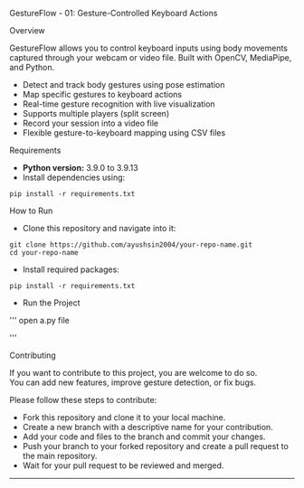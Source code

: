 
GestureFlow - 01: Gesture-Controlled Keyboard Actions

Overview

GestureFlow allows you to control keyboard inputs using body movements captured through your webcam or video file. Built with OpenCV, MediaPipe, and Python.

- Detect and track body gestures using pose estimation
- Map specific gestures to keyboard actions
- Real-time gesture recognition with live visualization
- Supports multiple players (split screen)
- Record your session into a video file
- Flexible gesture-to-keyboard mapping using CSV files

Requirements

- **Python version:** 3.9.0 to 3.9.13
- Install dependencies using:

```
pip install -r requirements.txt
```


How to Run

- Clone this repository and navigate into it:

```
git clone https://github.com/ayushsin2004/your-repo-name.git
cd your-repo-name
```

- Install required packages:

```
pip install -r requirements.txt
```

- Run the Project

'''
open a.py file

'''

Contributing

If you want to contribute to this project, you are welcome to do so.  
You can add new features, improve gesture detection, or fix bugs.

Please follow these steps to contribute:

- Fork this repository and clone it to your local machine.
- Create a new branch with a descriptive name for your contribution.
- Add your code and files to the branch and commit your changes.
- Push your branch to your forked repository and create a pull request to the main repository.
- Wait for your pull request to be reviewed and merged.

---
